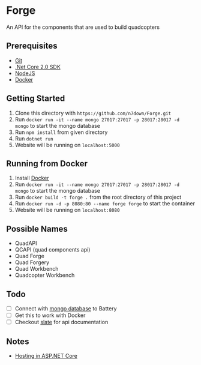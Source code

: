 # Forge
An API for the components that are used to build quadcopters

## Prerequisites
- [Git](https://git-scm.com/)
- [.Net Core 2.0 SDK](https://www.microsoft.com/net/download/core)
- [NodeJS](https://nodejs.org/en/)
- [Docker](https://www.docker.com/)

## Getting Started
1. Clone this directory with `https://github.com/n7down/Forge.git`
2. Run `docker run -it --name mongo 27017:27017 -p 28017:28017 -d mongo` to start the mongo database
3. Run `npm install` from given directory
4. Run `dotnet run` 
5. Website will be running on `localhost:5000`

## Running from Docker
1. Install [Docker](https://docs.docker.com/engine/installation/)
2. Run `docker run -it --name mongo 27017:27017 -p 28017:28017 -d mongo` to start the mongo database
3. Run `docker build -t forge .` from the root directory of this project
4. Run `docker run -d -p 8080:80 --name forge forge` to start the container
5. Website will be running on `localhost:8080`

## Possible Names
- QuadAPI
- QCAPI (quad components api)
- Quad Forge
- Quad Forgery
- Quad Workbench
- Quadcopter Workbench

## Todo
- [ ] Connect with [mongo database](http://www.qappdesign.com/using-mongodb-with-net-core-webapi/) to Battery
- [ ] Get this to work with Docker
- [ ] Checkout [slate](https://github.com/lord/slate) for api documentation

## Notes
- [Hosting in ASP.NET Core](https://docs.microsoft.com/en-us/aspnet/core/fundamentals/hosting?tabs=aspnetcore2x)
